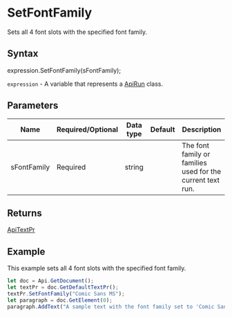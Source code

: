# SetFontFamily

Sets all 4 font slots with the specified font family.

## Syntax

expression.SetFontFamily(sFontFamily);

`expression` - A variable that represents a [ApiRun](../ApiRun.md) class.

## Parameters

| **Name** | **Required/Optional** | **Data type** | **Default** | **Description** |
| ------------- | ------------- | ------------- | ------------- | ------------- |
| sFontFamily | Required | string |  | The font family or families used for the current text run. |

## Returns

[ApiTextPr](../../ApiTextPr/ApiTextPr.md)

## Example

This example sets all 4 font slots with the specified font family.

```javascript
let doc = Api.GetDocument();
let textPr = doc.GetDefaultTextPr();
textPr.SetFontFamily("Comic Sans MS");
let paragraph = doc.GetElement(0);
paragraph.AddText("A sample text with the font family set to 'Comic Sans MS' using the text properties.");
```
